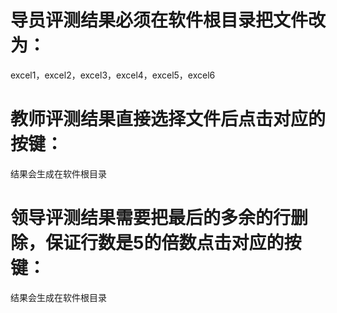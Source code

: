 # 导员评测结果必须在软件根目录把文件改为：  
excel1，excel2，excel3，excel4，excel5，excel6  
# 教师评测结果直接选择文件后点击对应的按键：  
结果会生成在软件根目录  
# 领导评测结果需要把最后的多余的行删除，保证行数是5的倍数点击对应的按键：  
结果会生成在软件根目录  
